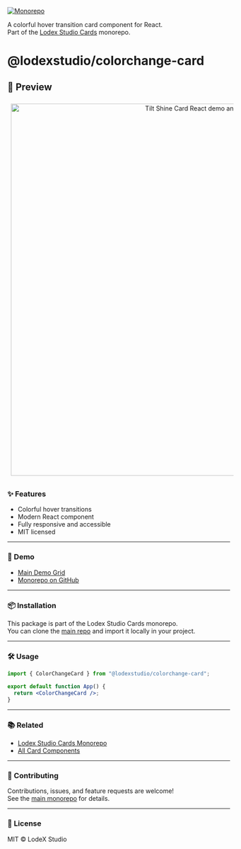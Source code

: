 
[![Monorepo](https://img.shields.io/badge/Monorepo-LodexStudioCards-blue)](https://github.com/lodsa-ntos/lodexstudio-cards)

A colorful hover transition card component for React.  
Part of the [Lodex Studio Cards](https://github.com/lodsa-ntos/lodexstudio-cards) monorepo.

# @lodexstudio/colorchange-card

## 🎥 Preview

<p align="center">
  <img src="./preview.gif" alt="Tilt Shine Card React demo animation" width="840" style="margin:8px;" />
</p>

### ✨ Features

- Colorful hover transitions
- Modern React component
- Fully responsive and accessible
- MIT licensed

---

### 🚀 Demo

- [Main Demo Grid](https://lodexstudio-cards.vercel.app/)  
- [Monorepo on GitHub](https://github.com/lodsa-ntos/lodexstudio-cards)

---

### 📦 Installation

This package is part of the Lodex Studio Cards monorepo.  
You can clone the [main repo](https://github.com/lodsa-ntos/lodexstudio-cards) and import it locally in your project.

---

### 🛠 Usage

```jsx
import { ColorChangeCard } from "@lodexstudio/colorchange-card";

export default function App() {
  return <ColorChangeCard />;
}
```

---

### 📚 Related

- [Lodex Studio Cards Monorepo](https://github.com/lodsa-ntos/lodexstudio-cards)
- [All Card Components](https://lodexstudio-cards.vercel.app/)

---

### 🤝 Contributing

Contributions, issues, and feature requests are welcome!  
See the [main monorepo](https://github.com/lodsa-ntos/lodexstudio-cards) for details.

---

### 📜 License

MIT © LodeX Studio
